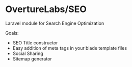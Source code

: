 OvertureLabs/SEO
============================================================

Laravel module for Search Engine Optimization

Goals:
- SEO Title constructor
- Easy addition of meta tags in your blade template files
- Social Sharing
- Sitemap generator



